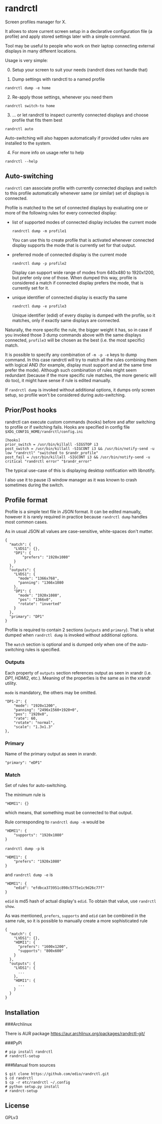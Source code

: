 # randrctl

Screen profiles manager for X.

It allows to store current screen setup in a declarative configuration file (a profile) and apply stored settings later
with a simple command.

Tool may be useful to people who work on their laptop connecting external displays in many different locations.

Usage is very simple:

0. Setup your screen to suit your needs (randrctl does not handle that)

1. Dump settings with randrctl to a named profile

  ```randrctl dump -e home```

2. Re-apply those settings, whenever you need them

  ```randrctl switch-to home```

3. ... or let randrctl to inspect currently connected displays and choose profile that fits them best

  ```randrctl auto```

  Auto-switching will also happen automatically if provided udev rules are installed to the system.
  
4. For more info on usage refer to help

  ```randrctl --help```


## Auto-switching<a name="auto"></a>

```randrctl``` can associate profile with currently connected displays and switch to this profile automatically whenever
same (or similar) set of displays is connected.

Profile is matched to the set of connected displays by evaluating one or more of the following rules for every connected
display:

* list of supported modes of connected display includes the current mode

  ```randrctl dump -m profile1```

  You can use this to create profile that is activated whenever connected display supports the mode that is currently
  set for that output.

* preferred mode of connected display is the current mode

  ```randrctl dump -p profile2```

  Display can support wide range of modes from 640x480 to 1920x1200, but prefer only one of those. When dumped this way,
  profile is considered a match if connected display prefers the mode, that is currently set for it.

* unique identifier of connected display is exactly tha same

  ```randrctl dump -e profile3```

  Unique identifier (edid) of every display is dumped with the profile, so it matches, only if exactly same displays
  are connected.

Naturally, the more specific the rule, the bigger weight it has, so in case if you invoked those 3 dump commands above
with the same displays connected, `profile3` will be chosen as the best (i.e. the most specific) match.

It is possible to specify any combination of `-m -p -e` keys to dump command. In this case randrctl will try to match
all the rules combining them with logical AND (for example, display must support and at the same time prefer the mode).
Although such combination of rules might seem redundant (because if the more specific rule matches, the more generic
will do too), it might have sense if rule is edited manually.

If `randrctl dump` is invoked without additional options, it dumps only screen setup, so profile won't be considered
during auto-switching.


## Prior/Post hooks

randrctl can execute custom commands (hooks) before and after switching to profile or if switching fails. Hooks are
specified in config file `$XDG_CONFIG_HOME/randrctl/config.ini`

```
[hooks]
prior_switch = /usr/bin/killall -SIGSTOP i3
post_switch = /usr/bin/killall -SIGCONT i3 && /usr/bin/notify-send -u low "randrctl" "switched to $randr_profile"
post_fail = /usr/bin/killall -SIGCONT i3 && /usr/bin/notify-send -u critical "randrctl error" "$randr_error"
```

The typical use-case of this is displaying desktop notification with libnotify.

I also use it to pause i3 window manager as it was known to crash sometimes during the switch.


## Profile format

Profile is a simple text file in JSON format. It can be edited manually, however it is rarely required in practice
because `randrctl dump` handles most common cases.

As in usual JSON all values are case-sensitive, white-spaces don't matter.

```
{
  "match": {
    "LVDS1": {},
    "DP1": {
        "prefers": "1920x1080"
    }
  },
  "outputs": {
    "LVDS1": {
      "mode": "1366x768",
      "panning": "1366x1080
    },
    "DP1": {
      "mode": "1920x1080",
      "pos": "1366x0",
      "rotate": "inverted"
    }
  },
  "primary": "DP1"
}
```

Profile is required to contain 2 sections (`outputs` and `primary`). That is what dumped when `randrctl dump` is invoked
without additional options.

The `match` section is optional and is dumped only when one of the auto-switching rules is specified.


### Outputs

Each property of `outputs` section references output as seen in xrandr (i.e. *DP1*, *HDMI2*, etc.). Meaning of the
properties is the same as in the xrandr utility.

`mode` is mandatory, the others may be omitted.

```
"DP1-2": {
    "mode": "1920x1200",
    "panning": "2496x1560+1920+0",
    "pos": "1920x0",
    "rate": 60,
    "rotate": "normal",
    "scale": "1.3x1.3"
},
```


### Primary

Name of the primary output as seen in xrandr.

```
"primary": "eDP1"
```

### Match

Set of rules for auto-switching.

The minimum rule is

```
"HDMI1": {}
```

which means, that something must be connected to that output.

Rule corresponding to `randrctl dump -m` would be

```
"HDMI1": {
    "supports": "1920x1080"
}
```

`randrctl dump -p` is

```
"HDMI1": {
    "prefers": "1920x1080"
}
```

and `randrctl dump -e` is

```
"HDMI1": {
    "edid": "efdbca373951c898c5775e1c9d26c77f"
}
```

`edid` is md5 hash of actual display's `edid`. To obtain that value, use `randrctl show`.

As was mentioned, `prefers`, `supports` and `edid` can be combined in the same rule, so it is possible to manually
create a more sophisticated rule

```
{
  "match": {
    "LVDS1": {},
    "HDMI1": {
      "prefers": "1600x1200",
      "supports": "800x600"
    }
  },
  "outputs": {
    "LVDS1": {
      ...
    },
    "HDMI1": {
      ...
    }
  }
}
```


## Installation

###Archlinux

There is AUR package https://aur.archlinux.org/packages/randrctl-git/


###PyPi

```
# pip install randrctl
# randrctl-setup
```


###Manual from sources

```
$ git clone https://github.com/edio/randrctl.git
$ cd randrctl
$ cp -r etc/randrctl ~/.config
# python setup.py install
# randrct-setup
```


## License
GPLv3
